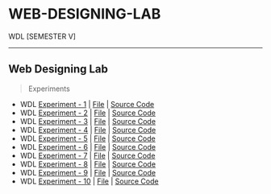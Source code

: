 # WEB-DESIGNING-LAB
 WDL [SEMESTER V]

---

## Web Designing Lab

  >Experiments
  
  - WDL [Experiment - 1](https://github.com/Amey-Thakur/WEB-DESIGNING-LAB/tree/main/WDL%20Experiments/WDL%20Experiment%20-%201) | [File](https://github.com/Amey-Thakur/WEB-DESIGNING-LAB/blob/main/WDL%20Experiments/WDL%20Experiment%20-%201/Amey_B-50_WDL_Experiment-1.pdf) | [Source Code](https://github.com/Amey-Thakur/WEB-DESIGNING-LAB/tree/main/WDL%20Experiments/WDL%20Experiment%20-%201/WDL-1)
  - WDL [Experiment - 2]() | [File]() | [Source Code]()
  - WDL [Experiment - 3]() | [File]() | [Source Code]()
  - WDL [Experiment - 4]() | [File]() | [Source Code]()
  - WDL [Experiment - 5]() | [File]() | [Source Code]()
  - WDL [Experiment - 6]() | [File]() | [Source Code]()
  - WDL [Experiment - 7]() | [File]() | [Source Code]()
  - WDL [Experiment - 8]() | [File]() | [Source Code]()
  - WDL [Experiment - 9]() | [File]() | [Source Code]()
  - WDL [Experiment - 10]() | [File]() | [Source Code]()
